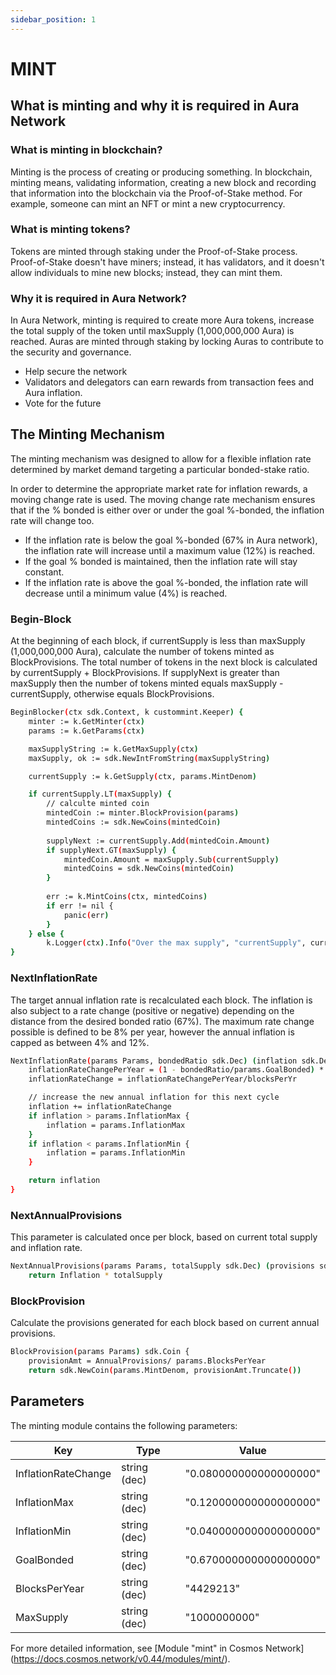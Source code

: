 ```yaml
---
sidebar_position: 1
---
```


# MINT

## What is minting and why it is required in Aura Network
### What is minting in blockchain?
Minting is the process of creating or producing something. In blockchain, minting means, validating information, creating a new block and recording that information into the blockchain via the Proof-of-Stake method. 
For example, someone can mint an NFT or mint a new cryptocurrency.
### What is minting tokens?
Tokens are minted through staking under the Proof-of-Stake process. Proof-of-Stake doesn't have miners; instead, it has validators, and it doesn't allow individuals to mine new blocks; instead, they can mint them.
### Why it is required in Aura Network?
In Aura Network, minting is required to create more Aura tokens, increase the total supply of the token until maxSupply (1,000,000,000 Aura) is reached.
Auras are minted through staking by locking Auras to contribute to the security and governance. 
- Help secure the network
- Validators and delegators can earn rewards from transaction fees and Aura inflation.
- Vote for the future
## The Minting Mechanism
The minting mechanism was designed to allow for a flexible inflation rate determined by market demand targeting a particular bonded-stake ratio.

In order to determine the appropriate market rate for inflation rewards, a moving change rate is used. The moving change rate mechanism ensures that if the % bonded is either over or under the goal %-bonded, the inflation rate will change too.

- If the inflation rate is below the goal %-bonded (67% in Aura network), the inflation rate will increase until a maximum value (12%) is reached.
- If the goal % bonded is maintained, then the inflation rate will stay constant.
- If the inflation rate is above the goal %-bonded, the inflation rate will decrease until a minimum value (4%) is reached.

### Begin-Block
At the beginning of each block, if currentSupply is less than maxSupply (1,000,000,000 Aura), calculate the number of tokens minted as BlockProvisions. The total number of tokens in the next block is calculated by currentSupply + BlockProvisions. If supplyNext is greater than maxSupply then the number of tokens minted equals maxSupply - currentSupply, otherwise equals BlockProvisions.

```sh
BeginBlocker(ctx sdk.Context, k custommint.Keeper) {
    minter := k.GetMinter(ctx)
    params := k.GetParams(ctx)

    maxSupplyString := k.GetMaxSupply(ctx)
    maxSupply, ok := sdk.NewIntFromString(maxSupplyString)

    currentSupply := k.GetSupply(ctx, params.MintDenom)

    if currentSupply.LT(maxSupply) {
    	// calculte minted coin
	    mintedCoin := minter.BlockProvision(params)
	    mintedCoins := sdk.NewCoins(mintedCoin)
	
	    supplyNext := currentSupply.Add(mintedCoin.Amount)
	    if supplyNext.GT(maxSupply) {
		    mintedCoin.Amount = maxSupply.Sub(currentSupply)
		    mintedCoins = sdk.NewCoins(mintedCoin)
	    }
	
	    err := k.MintCoins(ctx, mintedCoins)
	    if err != nil {
		    panic(err)
	    }
    } else {
	    k.Logger(ctx).Info("Over the max supply", "currentSupply", currentSupply)
}
```
### NextInflationRate
The target annual inflation rate is recalculated each block. The inflation is also subject to a rate change (positive or negative) depending on the distance from the desired bonded ratio (67%). The maximum rate change possible is defined to be 8% per year, however the annual inflation is capped as between 4% and 12%.
```sh
NextInflationRate(params Params, bondedRatio sdk.Dec) (inflation sdk.Dec) {
	inflationRateChangePerYear = (1 - bondedRatio/params.GoalBonded) * params.InflationRateChange
	inflationRateChange = inflationRateChangePerYear/blocksPerYr

	// increase the new annual inflation for this next cycle
	inflation += inflationRateChange
	if inflation > params.InflationMax {
		inflation = params.InflationMax
	}
	if inflation < params.InflationMin {
		inflation = params.InflationMin
	}

	return inflation
}
```

### NextAnnualProvisions
This parameter is calculated once per block, based on current total supply and inflation rate.
```sh
NextAnnualProvisions(params Params, totalSupply sdk.Dec) (provisions sdk.Dec) {
	return Inflation * totalSupply
```

### BlockProvision
Calculate the provisions generated for each block based on current annual provisions.
```sh
BlockProvision(params Params) sdk.Coin {
	provisionAmt = AnnualProvisions/ params.BlocksPerYear
	return sdk.NewCoin(params.MintDenom, provisionAmt.Truncate())
```

## Parameters
The minting module contains the following parameters:

| Key | Type | Value |
| ------ | ------ | ------ |
| InflationRateChange | string (dec) | "0.080000000000000000" |
| InflationMax | string (dec) | "0.120000000000000000" |
| InflationMin | string (dec) | "0.040000000000000000" |
| GoalBonded | string (dec) | "0.670000000000000000" |
| BlocksPerYear | string (dec) | "4429213" |
| MaxSupply | string (dec) | "1000000000" |

For more detailed information, see [Module "mint" in Cosmos Network] (https://docs.cosmos.network/v0.44/modules/mint/).

